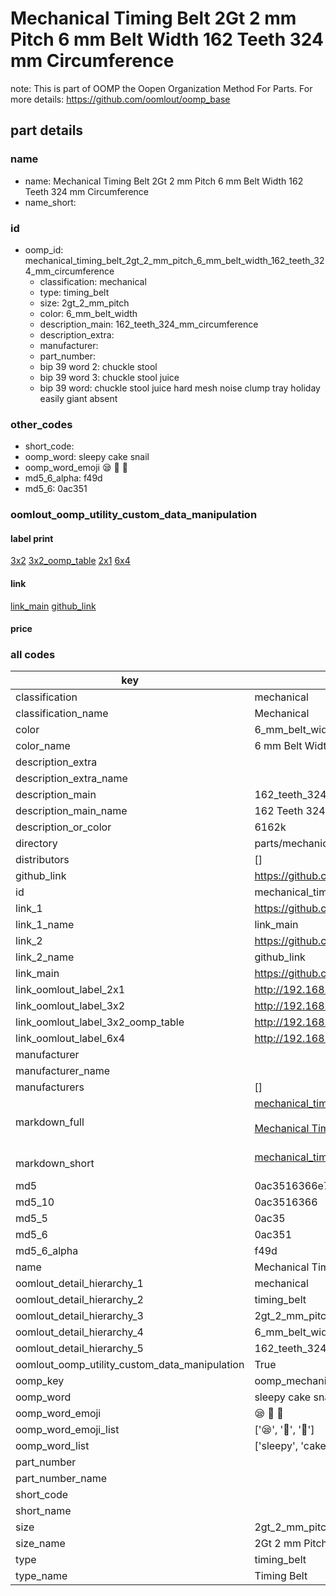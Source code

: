 # Mechanical Timing Belt 2Gt 2 mm Pitch 6 mm Belt Width 162 Teeth 324 mm Circumference  

note: This is part of OOMP the Oopen Organization Method For Parts. For more details: https://github.com/oomlout/oomp_base

##  part details





### name
* name: Mechanical Timing Belt 2Gt 2 mm Pitch 6 mm Belt Width 162 Teeth 324 mm Circumference
* name_short: 
### id
* oomp_id: mechanical_timing_belt_2gt_2_mm_pitch_6_mm_belt_width_162_teeth_324_mm_circumference
  * classification: mechanical
  * type: timing_belt
  * size: 2gt_2_mm_pitch
  * color: 6_mm_belt_width
  * description_main: 162_teeth_324_mm_circumference
  * description_extra: 
  * manufacturer: 
  * part_number: 
  * bip 39 word 2: chuckle stool
  * bip 39 word 3: chuckle stool juice
  * bip 39 word: chuckle stool juice hard mesh noise clump tray holiday easily giant absent

### other_codes
* short_code: 
* oomp_word: sleepy cake snail
* oomp_word_emoji :sleepy: :cake: :snail:
* md5_6_alpha: f49d
* md5_6: 0ac351






### oomlout_oomp_utility_custom_data_manipulation
#### label print
[3x2](http://192.168.1.245:1112/?label=oomp%20f49d)
[3x2_oomp_table](http://192.168.1.107:1112/?label=oomp%20f49d)
[2x1](http://192.168.1.242:1112/?label=oomp%20f49d)
[6x4](http://192.168.1.55:1112/?label=oomp%20f49d)    

#### link

[link_main](https://github.com/oomlout/oomlout_oomp_current_version_messy/tree/main/parts/mechanical_timing_belt_2gt_2_mm_pitch_6_mm_belt_width_162_teeth_324_mm_circumference) [github_link](https://github.com/oomlout/oomlout_oomp_part_src/tree/main/parts/mechanical_timing_belt_2gt_2_mm_pitch_6_mm_belt_width_162_teeth_324_mm_circumference)                             

#### price







### all codes 
| key | value |  
| --- | --- |  
| classification | mechanical |  
| classification_name | Mechanical |  
| color | 6_mm_belt_width |  
| color_name | 6 mm Belt Width |  
| description_extra |  |  
| description_extra_name |  |  
| description_main | 162_teeth_324_mm_circumference |  
| description_main_name | 162 Teeth 324 mm Circumference |  
| description_or_color | 6162k |  
| directory | parts/mechanical_timing_belt_2gt_2_mm_pitch_6_mm_belt_width_162_teeth_324_mm_circumference |  
| distributors | [] |  
| github_link | https://github.com/oomlout/oomlout_oomp_part_src/tree/main/parts/mechanical_timing_belt_2gt_2_mm_pitch_6_mm_belt_width_162_teeth_324_mm_circumference |  
| id | mechanical_timing_belt_2gt_2_mm_pitch_6_mm_belt_width_162_teeth_324_mm_circumference |  
| link_1 | https://github.com/oomlout/oomlout_oomp_current_version_messy/tree/main/parts/mechanical_timing_belt_2gt_2_mm_pitch_6_mm_belt_width_162_teeth_324_mm_circumference |  
| link_1_name | link_main |  
| link_2 | https://github.com/oomlout/oomlout_oomp_part_src/tree/main/parts/mechanical_timing_belt_2gt_2_mm_pitch_6_mm_belt_width_162_teeth_324_mm_circumference |  
| link_2_name | github_link |  
| link_main | https://github.com/oomlout/oomlout_oomp_current_version_messy/tree/main/parts/mechanical_timing_belt_2gt_2_mm_pitch_6_mm_belt_width_162_teeth_324_mm_circumference |  
| link_oomlout_label_2x1 | http://192.168.1.242:1112/?label=oomp%20f49d |  
| link_oomlout_label_3x2 | http://192.168.1.245:1112/?label=oomp%20f49d |  
| link_oomlout_label_3x2_oomp_table | http://192.168.1.107:1112/?label=oomp%20f49d |  
| link_oomlout_label_6x4 | http://192.168.1.55:1112/?label=oomp%20f49d |  
| manufacturer |  |  
| manufacturer_name |  |  
| manufacturers | [] |  
| markdown_full | [mechanical_timing_belt_2gt_2_mm_pitch_6_mm_belt_width_162_teeth_324_mm_circumference](https://github.com/oomlout/oomlout_oomp_current_version_messy/tree/main/parts/mechanical_timing_belt_2gt_2_mm_pitch_6_mm_belt_width_162_teeth_324_mm_circumference)<br>[](https://github.com/oomlout/oomlout_oomp_current_version_messy/tree/main/parts/mechanical_timing_belt_2gt_2_mm_pitch_6_mm_belt_width_162_teeth_324_mm_circumference)<br>[Mechanical Timing Belt 2Gt 2 Mm Pitch 6 Mm Belt Width 162 Teeth 324 Mm Circumference](https://github.com/oomlout/oomlout_oomp_current_version_messy/tree/main/parts/mechanical_timing_belt_2gt_2_mm_pitch_6_mm_belt_width_162_teeth_324_mm_circumference)<br><br> |  
| markdown_short | [mechanical_timing_belt_2gt_2_mm_pitch_6_mm_belt_width_162_teeth_324_mm_circumference](https://github.com/oomlout/oomlout_oomp_current_version_messy/tree/main/parts/mechanical_timing_belt_2gt_2_mm_pitch_6_mm_belt_width_162_teeth_324_mm_circumference)<br><br> |  
| md5 | 0ac3516366e7a58a5745e692f1b59944 |  
| md5_10 | 0ac3516366 |  
| md5_5 | 0ac35 |  
| md5_6 | 0ac351 |  
| md5_6_alpha | f49d |  
| name | Mechanical Timing Belt 2Gt 2 mm Pitch 6 mm Belt Width 162 Teeth 324 mm Circumference |  
| oomlout_detail_hierarchy_1 | mechanical |  
| oomlout_detail_hierarchy_2 | timing_belt |  
| oomlout_detail_hierarchy_3 | 2gt_2_mm_pitch |  
| oomlout_detail_hierarchy_4 | 6_mm_belt_width |  
| oomlout_detail_hierarchy_5 | 162_teeth_324_mm_circumference |  
| oomlout_oomp_utility_custom_data_manipulation | True |  
| oomp_key | oomp_mechanical_timing_belt_2gt_2_mm_pitch_6_mm_belt_width_162_teeth_324_mm_circumference |  
| oomp_word | sleepy cake snail |  
| oomp_word_emoji | :sleepy: :cake: :snail: |  
| oomp_word_emoji_list | [':sleepy:', ':cake:', ':snail:'] |  
| oomp_word_list | ['sleepy', 'cake', 'snail'] |  
| part_number |  |  
| part_number_name |  |  
| short_code |  |  
| short_name |  |  
| size | 2gt_2_mm_pitch |  
| size_name | 2Gt 2 mm Pitch |  
| type | timing_belt |  
| type_name | Timing Belt |  
